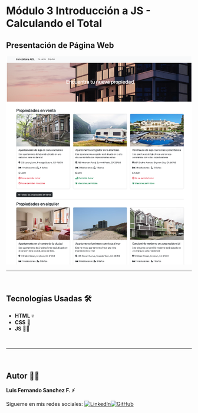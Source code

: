 # Módulo 3 Introducción a JS - Calculando el Total

## Presentación de Página Web 
![Presentación Página Web](./assets/img/WebPage.png)
<br/>

---
<br/>

## Tecnologías Usadas 🛠️

- **HTML** 💀
- **CSS** 🌈
- **JS** 🧑‍💻
<br/>

---

<br>

## Autor 👨‍💻

**Luis Fernando Sanchez F. ⚡**

Sígueme en mis redes sociales: [![LinkedIn](https://img.shields.io/badge/LinkedIn-%230077B5.svg?logo=linkedin&logoColor=white)](https://www.linkedin.com/in/luis-fernando-sanchez-f-67369b2b)[![GitHub](https://img.shields.io/badge/GitHub-black?logo=github)](https://github.com/luisfersan)
<br>
